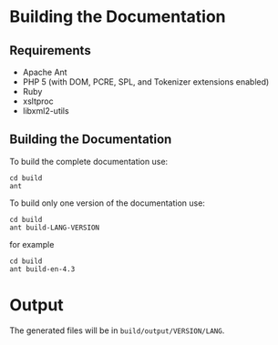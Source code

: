 # Building the Documentation

## Requirements

- Apache Ant
- PHP 5 (with DOM, PCRE, SPL, and Tokenizer extensions enabled)
- Ruby
- xsltproc
- libxml2-utils

## Building the Documentation

To build the complete documentation use:

    cd build
    ant

To build only one version of the documentation use:

    cd build
    ant build-LANG-VERSION

for example

    cd build
    ant build-en-4.3

# Output

The generated files will be in `build/output/VERSION/LANG`.
